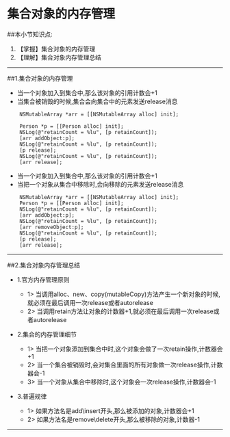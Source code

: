 # 集合对象的内存管理
##本小节知识点:
1. 【掌握】集合对象的内存管理
2. 【理解】集合对象内存管理总结


---

##1.集合对象的内存管理
- 当一个对象加入到集合中,那么该对象的引用计数会+1
- 当集合被销毁的时候,集合会向集合中的元素发送release消息

```objc
    NSMutableArray *arr = [[NSMutableArray alloc] init];

    Person *p = [[Person alloc] init];
    NSLog(@"retainCount = %lu", [p retainCount]);
    [arr addObject:p];
    NSLog(@"retainCount = %lu", [p retainCount]);
    [p release];
    NSLog(@"retainCount = %lu", [p retainCount]);
    [arr release];
```

- 当一个对象加入到集合中,那么该对象的引用计数会+1
- 当把一个对象从集合中移除时,会向移除的元素发送release消息

```objc
    NSMutableArray *arr = [[NSMutableArray alloc] init];
    Person *p = [[Person alloc] init];
    NSLog(@"retainCount = %lu", [p retainCount]);
    [arr addObject:p];
    NSLog(@"retainCount = %lu", [p retainCount]);
    [arr removeObject:p];
    NSLog(@"retainCount = %lu", [p retainCount]);
    [p release];
    [arr release];
```

---

##2.集合对象内存管理总结
- 1.官方内存管理原则
    + 1> 当调用alloc、new、copy(mutableCopy)方法产生一个新对象的时候,就必须在最后调用一次release或者autorelease
    + 2> 当调用retain方法让对象的计数器+1,就必须在最后调用一次release或者autorelease

- 2.集合的内存管理细节
    + 1> 当把一个对象添加到集合中时,这个对象会做了一次retain操作,计数器会+1
    + 2> 当一个集合被销毁时,会对集合里面的所有对象做一次release操作,计数器会-1
    + 3> 当一个对象从集合中移除时,这个对象会一次release操作,计数器会-1

- 3.普遍规律
    + 1> 如果方法名是add\insert开头,那么被添加的对象,计数器会+1
    + 2> 如果方法名是remove\delete开头,那么被移除的对象,计数器-1

---


